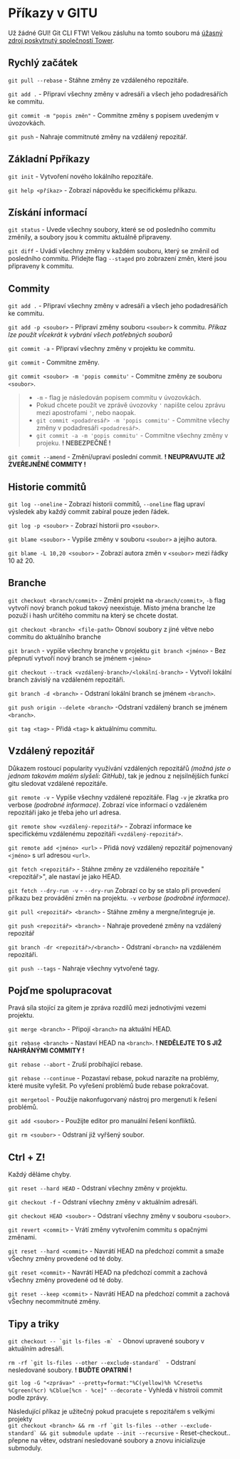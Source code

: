 Příkazy v GITU
====

Už žádné GUI! Git CLI FTW!
Velkou zásluhu na tomto souboru má [úžasný zdroj poskytnutý společností Tower](http://www.git-tower.com/blog/git-cheat-sheet-detail/).

Rychlý začátek
----

`git pull --rebase` - Stáhne změny ze vzdáleného repozitáře.

`git add .` - Připraví všechny změny v adresáři a všech jeho podadresářích ke commitu.

`git commit -m "popis změn"` - Commitne změny s popisem uvedeným v úvozovkách.

`git push` - Nahraje commitnuté změny na vzdálený repozitář.


Základní Ppříkazy 
----

`git init` - Vytvoření nového lokálního repozitáře.

`git help <příkaz>` - Zobrazí nápovědu ke specifickému příkazu.

Získání informací
----

`git status` - Uvede všechny soubory, které se od posledního commitu změnily, a soubory jsou k commitu aktuálně připraveny.

`git diff` - Uvádí všechny změny v každém souboru, který se změnil od posledního commitu. Přidejte flag `--staged` pro zobrazení změn, které jsou připraveny k commitu.

Commity
----

`git add .` - Připraví všechny změny v adresáři a všech jeho podadresářích ke commitu.

`git add -p <soubor>` - Připraví změny souboru `<soubor>` k commitu. *Příkaz lze použít vÍcekrát k vybrání všech potřebných souborů*

`git commit -a` - Připraví všechny změny v projektu ke commitu.

`git commit` - Commitne změny.

`git commit <soubor> -m 'popis commitu'` - Commitne změny ze souboru `<soubor>`.

> * `-m` - flag je následován popisem commitu v úvozovkách.
> * Pokud chcete použít ve zprávě úvozovky `'` napište celou zprávu mezi apostrofami `'`, nebo naopak.
> * `git commit <podadresář> -m 'popis commitu'` - Commitne všechy změny v podadresáři `<podadresář>`.
> * `git commit -a -m 'popis commitu'` - Commitne všechny změny v projeku. **! NEBEZPEČNÉ !**


`git commit --amend` - Změní/upraví poslední commit. **! NEUPRAVUJTE JIŽ ZVEŘEJNĚNÉ COMMITY !**

Historie commitů
----

`git log --oneline` - Zobrazí historii commitů, `--oneline` flag upraví výsledek aby každý commit zabíral pouze jeden řádek.

`git log -p <soubor>` - Zobrazí historii pro `<soubor>`.

`git blame <soubor>` - Vypíše změny v souboru `<soubor>` a jejího autora.

`git blame -L 10,20 <soubor>` - Zobrazí autora změn v `<soubor>` mezi řádky 10 až 20.

Branche
----

`git checkout <branch/commit>` - Změní projekt na `<branch/commit>`, `-b` flag vytvoří nový branch pokud takový neexistuje. Místo jména branche lze pozuží i hash určitého commitu na který se chcete dostat.

`git checkout <branch> <file-path>` Obnoví soubory z jiné větve nebo commitu do aktuálního branche

`git branch` - vypíše všechny branche v projektu
`git branch <jméno>` - Bez přepnutí vytvoří nový branch se jménem `<jméno>`

`git checkout --track <vzdálený-branch>/<lokální-branch>` - Vytvoří lokální branch závislý na vzdáleném repozitáři.

`git branch -d <branch>` - Odstraní lokální branch se jménem `<branch>`.

`git push origin --delete <branch>` -Odstraní vzdálený branch se jménem `<branch>`.

`git tag <tag>` - Přidá `<tag>` k aktuálnímu commitu.

Vzdálený repozitář
----

Důkazem rostoucí popularity využívání vzdálených repozitářů *(možná jste o jednom takovém malém slyšeli: GitHub)*, tak je jednou z nejsilnějších funkcí gitu sledovat vzdálené repozitáře.

`git remote -v` - Vypíše všechny vzdálené repozitáře. Flag `-v` je zkratka pro verbose *(podrobné informace)*. Zobrazí více informací o vzdáleném repozitáři jako je třeba jeho url adresa.

`git remote show <vzdálený-repozitář>` - Zobrazí informace ke specifickému vzdálenému zepozitáři `<vzdálený-repozitář>`.

`git remote add <jméno> <url>` - Přidá nový vzdálený repozitář pojmenovaný `<jméno>` s url adresou `<url>`.

`git fetch <repozitář>` - Stáhne změny ze vzdáleného repozitáře "<repozitář>", ale nastaví je jako HEAD.

`git fetch --dry-run -v` -  `--dry-run` Zobrazí co by se stalo při provedení příkazu bez provádění změn na projektu. `-v` *verbose (podrobné informace)*.

`git pull <repozitář> <branch>` - Stáhne změny a mergne/integruje je.

`git push <repozitář> <branch>` - Nahraje provedené změny na vzdálený repozitář

`git branch -dr <repozitář>/<branch>` - Odstraní `<branch>` na vzdáleném repozitáři.

`git push --tags` - Nahraje všechny vytvořené tagy.


Pojďme spolupracovat
----

Pravá síla stojící za gitem je zpráva rozdílů mezi jednotivými vezemi projektu.

`git merge <branch>` - Připojí `<branch>` na aktuální HEAD.

`git rebase <branch>` - Nastaví HEAD na `<branch>`. **! NEDĚLEJTE TO S JIŽ NAHRÁNÝMI COMMITY !**

`git rebase --abort` - Zruší probíhající rebase.

`git rebase --continue` - Pozastaví rebase, pokud narazíte na problémy, které musíte vyřešit. Po vyřešení problémů bude rebase pokračovat.

`git mergetool` - Použije nakonfugorvaný nástroj pro mergenutí k řešení problémů.

`git add <soubor>` - Použijte editor pro manuální řešení konfliktů.

`git rm <soubor>` - Odstraní již vyřšený soubor.

Ctrl + Z!
----

Každý děláme chyby.

`git reset --hard HEAD` - Odstraní všechny změny v projektu.

`git checkout -f` - Odstraní všechny změny v aktuálním adresáři.

`git checkout HEAD <soubor>` - Odstraní všechny změny v souboru `<soubor>`.

`git revert <commit>` - Vrátí změny vytvořením commitu s opačnými změnami.

`git reset --hard <commit>` - Navrátí HEAD na předchozí commit a smaže vŠechny změny provedené od té doby.

`git reset <commit>` - Navrátí HEAD na předchozí commit a zachová vŠechny změny provedené od té doby.

`git reset --keep <commit>` - Navrátí HEAD na předchozí commit a zachová vŠechny necommitnuté změny.

Tipy a triky
----

``git checkout -- `git ls-files -m` `` - Obnoví upravené soubory v aktuálním adresáři.

``rm -rf `git ls-files --other --exclude-standard` `` - Odstraní nesledované soubory. **! BUĎTE OPATRNÍ !**

`git log -G "<zpráva>" --pretty=format:"%C(yellow)%h %Creset%s %Cgreen(%cr) %Cblue[%cn - %ce]" --decorate` - Vyhledá v histroii commit podle zprávy.

Následující příkaz je užitečný pokud pracujete s repozitářem s velkými projekty  
``git checkout <branch> && rm -rf `git ls-files --other --exclude-standard` && git submodule update --init --recursive`` - Reset-checkout.. přepne na větev, odstraní nesledované soubory a znovu inicializuje submoduly.